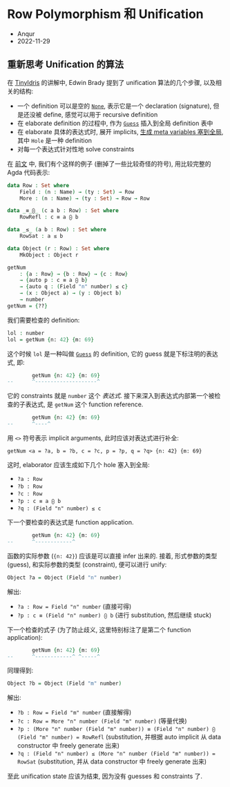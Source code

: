 # Row Polymorphism 和 Unification

* Anqur
* 2022-11-29

## 重新思考 Unification 的算法

在 [TinyIdris] 的讲解中, Edwin Brady 提到了 unification 算法的几个步骤, 以及相关的结构:

* 一个 definition 可以是空的 [`None`], 表示它是一个 declaration (signature), 但是还没被
  define, 感觉可以用于 recursive definition
* 在 elaborate definition 的过程中, 作为 [`Guess`] 插入到全局 definition 表中
* 在 elaborate 具体的表达式时, 展开 implicits, [生成 meta variables 塞到全局], 其中
  `Hole` 是一种 definition
* 对每一个表达式针对性地 solve constraints

在 [前文] 中, 我们有个这样的例子 (删掉了一些比较奇怪的符号), 用比较完整的 Agda 代码表示:

```agda
data Row : Set where
    Field : (n : Name) → (ty : Set) → Row
    More : (n : Name) → (ty : Set) → Row → Row

data _≡_⨀_ (c a b : Row) : Set where
    RowRefl : c ≡ a ⨀ b

data _≤_ (a b : Row) : Set where
    RowSat : a ≤ b

data Object (r : Row) : Set where
    MkObject : Object r

getNum
    : {a : Row} → {b : Row} → {c : Row}
    → {auto p : c ≡ a ⨀ b}
    → {auto q : (Field "n" number) ≤ c}
    → (x : Object a) → (y : Object b)
    → number
getNum = {??}
```

我们需要检查的 definition:

```agda
lol : number
lol = getNum {n: 42} {m: 69}
```

这个时候 `lol` 是一种叫做 [`Guess`] 的 definition, 它的 guess 就是下标注明的表达式, 即:

```agda
        getNum {n: 42} {m: 69}
--      ^--------------------^
```

它的 constraints 就是 `number` 这个 *表达式*. 接下来深入到表达式内部第一个被检查的子表达式,
是 `getNum` 这个 function reference.

```agda
        getNum {n: 42} {m: 69}
--      ^----^
```

用 `<>` 符号表示 implicit arguments, 此时应该对表达式进行补全:

```plaintext
getNum <a = ?a, b = ?b, c = ?c, p = ?p, q = ?q> {n: 42} {m: 69}
```

这时, elaborator 应该生成如下几个 hole 塞入到全局:

* `?a : Row`
* `?b : Row`
* `?c : Row`
* `?p : c ≡ a ⨀ b`
* `?q : (Field "n" number) ≤ c`

下一个要检查的表达式是 function application.

```agda
        getNum {n: 42} {m: 69}
--      ^------------^
```

函数的实际参数 (`{n: 42}`) 应该是可以直接 infer 出来的. 接着, 形式参数的类型 (guess),
和实际参数的类型 (constraint), 便可以进行 unify:

```agda
Object ?a = Object (Field "n" number)
```

解出:

* `?a : Row = Field "n" number` (直接可得)
* `?p : c ≡ (Field "n" number) ⨀ b` (进行 substitution, 然后继续 stuck)

下一个检查的式子 (为了防止歧义, 这里特别标注了是第二个 function application):

```agda
        getNum {n: 42} {m: 69}
--      ^------------^ ^-----^
```

同理得到:

```agda
Object ?b = Object (Field "m" number)
```

解出:

* `?b : Row = Field "m" number` (直接解得)
* `?c : Row = More "n" number (Field "m" number)` (等量代换)
* `?p : (More "n" number (Field "m" number)) ≡ (Field "n" number) ⨀ (Field "m" number) = RowRefl`
  (substitution, 并根据 auto implicit 从 data constructor 中 freely generate 出来)
* `?q : (Field "n" number) ≤ (More "n" number (Field "m" number)) = RowSat`
  (substitution, 并从 data constructor 中 freely generate 出来)

至此 unification state 应该为结束, 因为没有 guesses 和 constraints 了.

[TinyIdris]: https://www.youtube.com/watch?v=9SKN_vTQ1xM
[`None`]: https://github.com/edwinb/SPLV20/blob/b401de02b483d9e43f482f6f9d61c431332d1b75/TinyIdris-v2/src/Core/Context.idr#L12
[`Guess`]: https://github.com/edwinb/SPLV20/blob/b401de02b483d9e43f482f6f9d61c431332d1b75/TinyIdris-v2/src/Core/Context.idr#L18
[生成 meta variables 塞到全局]: https://github.com/edwinb/SPLV20/blob/b401de02b483d9e43f482f6f9d61c431332d1b75/TinyIdris-v2/src/TTImp/Elab/Term.idr#L133
[前文]: ./20221128_row_theory_prereq.md
